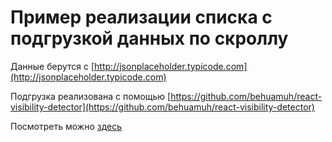 # Пример реализации списка с подгрузкой данных по скроллу

Данные берутся с [http://jsonplaceholder.typicode.com](http://jsonplaceholder.typicode.com)

Подгрузка реализована с помощью [https://github.com/behuamuh/react-visibility-detector](https://github.com/behuamuh/react-visibility-detector)

Посмотреть можно [здесь](https://behuamuh.github.io/infinity-scroll-example/)